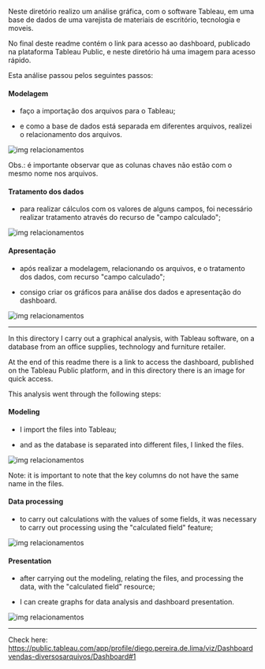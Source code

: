 Neste diretório realizo um análise gráfica, com o software Tableau, em uma base de dados de uma varejista de materiais de escritório, tecnologia e moveis.

No final deste readme contém o link para acesso ao dashboard, publicado na plataforma Tableau Public, e neste diretório há uma imagem para acesso rápido.

Esta análise passou pelos seguintes passos:

#### Modelagem

 - faço a importação dos arquivos para o Tableau;

 - e como a base de dados está separada em diferentes arquivos, realizei o relacionamento dos arquivos.

![img relacionamentos](https://drive.google.com/uc?id=1ufRsCL_PFYqnS2iZ2KkPxFyVBGuTtOYW)

Obs.: é importante observar que as colunas chaves não estão com o mesmo nome nos arquivos.

#### Tratamento dos dados

 - para realizar cálculos com os valores de alguns campos, foi necessário realizar tratamento através do recurso de "campo calculado";

![img relacionamentos](https://drive.google.com/uc?id=10qAdMHYO18kRIy7mDj6ciRZ4bUI5SXKL)

#### Apresentação	

 - após realizar a modelagem, relacionando os arquivos, e o tratamento dos dados, com recurso "campo calculado";

 - consigo criar os gráficos para análise dos dados e apresentação do dashboard.

![img relacionamentos](https://drive.google.com/uc?id=1QlSFZi-A1V2DemGCd2kBJPoUX4x--ROh)


---------------------------------------------------------------------------------------------------------


In this directory I carry out a graphical analysis, with Tableau software, on a database from an office supplies, technology and furniture retailer.

At the end of this readme there is a link to access the dashboard, published on the Tableau Public platform, and in this directory there is an image for quick access.

This analysis went through the following steps:

#### Modeling

 - I import the files into Tableau;

 - and as the database is separated into different files, I linked the files.

![img relacionamentos](https://drive.google.com/uc?id=1ufRsCL_PFYqnS2iZ2KkPxFyVBGuTtOYW)

Note: it is important to note that the key columns do not have the same name in the files.


#### Data processing

 - to carry out calculations with the values ​​of some fields, it was necessary to carry out processing using the "calculated field" feature;

![img relacionamentos](https://drive.google.com/uc?id=10qAdMHYO18kRIy7mDj6ciRZ4bUI5SXKL)


#### Presentation

 - after carrying out the modeling, relating the files, and processing the data, with the "calculated field" resource;

 - I can create graphs for data analysis and dashboard presentation.

![img relacionamentos](https://drive.google.com/uc?id=1QlSFZi-A1V2DemGCd2kBJPoUX4x--ROh)


---------------------------------------------------------------------------------------------------------

Check here: https://public.tableau.com/app/profile/diego.pereira.de.lima/viz/Dashboardvendas-diversosarquivos/Dashboard#1
